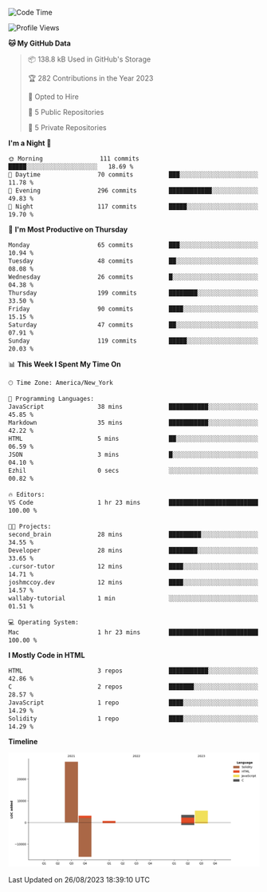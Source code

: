 <!-- # 👋 Hello, World! 🌎
## I'm Josh, a chef & self-taught developer.

redo all this

I'm actively progressing through [roadmap.sh Full-Stack Developer roadmap](https://roadmap.sh/full-stack).  
HTML
CSS
JS
npm
Git
Tailwind
React
node.js
Python
SwiftUI
Solidity
Rust
I'm currently progressing through:
CS50X - Introduction to Computer Science 👨‍💻
CS50P - Introduction to Programming with Python 🐍
CS50W - Web Programming with Python and JavaScript 🕸️


<!--START_SECTION:waka-->
![Code Time](http://img.shields.io/badge/Code%20Time-39%20hrs%2027%20mins-blue)

![Profile Views](http://img.shields.io/badge/Profile%20Views-0-blue)

**🐱 My GitHub Data** 

> 📦 138.8 kB Used in GitHub's Storage 
 > 
> 🏆 282 Contributions in the Year 2023
 > 
> 💼 Opted to Hire
 > 
> 📜 5 Public Repositories 
 > 
> 🔑 5 Private Repositories 
 > 
**I'm a Night 🦉** 

```text
🌞 Morning                111 commits         █████░░░░░░░░░░░░░░░░░░░░   18.69 % 
🌆 Daytime                70 commits          ███░░░░░░░░░░░░░░░░░░░░░░   11.78 % 
🌃 Evening                296 commits         ████████████░░░░░░░░░░░░░   49.83 % 
🌙 Night                  117 commits         █████░░░░░░░░░░░░░░░░░░░░   19.70 % 
```
📅 **I'm Most Productive on Thursday** 

```text
Monday                   65 commits          ███░░░░░░░░░░░░░░░░░░░░░░   10.94 % 
Tuesday                  48 commits          ██░░░░░░░░░░░░░░░░░░░░░░░   08.08 % 
Wednesday                26 commits          █░░░░░░░░░░░░░░░░░░░░░░░░   04.38 % 
Thursday                 199 commits         ████████░░░░░░░░░░░░░░░░░   33.50 % 
Friday                   90 commits          ████░░░░░░░░░░░░░░░░░░░░░   15.15 % 
Saturday                 47 commits          ██░░░░░░░░░░░░░░░░░░░░░░░   07.91 % 
Sunday                   119 commits         █████░░░░░░░░░░░░░░░░░░░░   20.03 % 
```


📊 **This Week I Spent My Time On** 

```text
🕑︎ Time Zone: America/New_York

💬 Programming Languages: 
JavaScript               38 mins             ███████████░░░░░░░░░░░░░░   45.85 % 
Markdown                 35 mins             ███████████░░░░░░░░░░░░░░   42.22 % 
HTML                     5 mins              ██░░░░░░░░░░░░░░░░░░░░░░░   06.59 % 
JSON                     3 mins              █░░░░░░░░░░░░░░░░░░░░░░░░   04.10 % 
Ezhil                    0 secs              ░░░░░░░░░░░░░░░░░░░░░░░░░   00.82 % 

🔥 Editors: 
VS Code                  1 hr 23 mins        █████████████████████████   100.00 % 

🐱‍💻 Projects: 
second_brain             28 mins             █████████░░░░░░░░░░░░░░░░   34.55 % 
Developer                28 mins             ████████░░░░░░░░░░░░░░░░░   33.65 % 
.cursor-tutor            12 mins             ████░░░░░░░░░░░░░░░░░░░░░   14.71 % 
joshmccoy.dev            12 mins             ████░░░░░░░░░░░░░░░░░░░░░   14.57 % 
wallaby-tutorial         1 min               ░░░░░░░░░░░░░░░░░░░░░░░░░   01.51 % 

💻 Operating System: 
Mac                      1 hr 23 mins        █████████████████████████   100.00 % 
```

**I Mostly Code in HTML** 

```text
HTML                     3 repos             ███████████░░░░░░░░░░░░░░   42.86 % 
C                        2 repos             ███████░░░░░░░░░░░░░░░░░░   28.57 % 
JavaScript               1 repo              ████░░░░░░░░░░░░░░░░░░░░░   14.29 % 
Solidity                 1 repo              ████░░░░░░░░░░░░░░░░░░░░░   14.29 % 
```



**Timeline**

![Lines of Code chart](https://raw.githubusercontent.com/joshmccoydev/joshmccoydev/main/assets/bar_graph.png)


 Last Updated on 26/08/2023 18:39:10 UTC
<!--END_SECTION:waka-->
